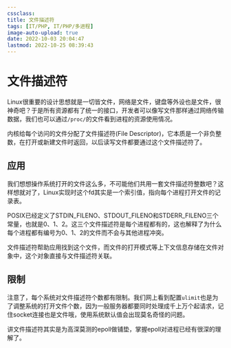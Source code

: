 ```yaml
---
cssclass:
title: 文件描述符
tags: [IT/PHP, IT/PHP/多进程]
image-auto-upload: true
date: 2022-10-03 20:04:47
lastmod: 2022-10-25 08:39:43
---
```

# 文件描述符

Linux很重要的设计思想就是一切皆文件，网络是文件，键盘等外设也是文件，很神奇吧？于是所有资源都有了统一的接口，开发者可以像写文件那样通过网络传输数据，我们也可以通过`/proc/`的文件看到进程的资源使用情况。

内核给每个访问的文件分配了文件描述符(File Descriptor)，它本质是一个非负整数，在打开或新建文件时返回，以后读写文件都要通过这个文件描述符了。

## 应用

我们想想操作系统打开的文件这么多，不可能他们共用一套文件描述符整数吧？这样想就对了，Linux实现时这个fd其实是一个索引值，指向每个进程打开文件的记录表。

POSIX已经定义了STDIN_FILENO、STDOUT_FILENO和STDERR_FILENO三个常量，也就是0、1、2。这三个文件描述符是每个进程都有的，这也解释了为什么每个进程都有编号为0、1、2的文件而不会与其他进程冲突。

文件描述符帮助应用找到这个文件，而文件的打开模式等上下文信息存储在文件对象中，这个对象直接与文件描述符关联。

## 限制

注意了，每个系统对文件描述符个数都有限制。我们网上看到配置`ulimit`也是为了调整系统的打开文件个数，因为一般服务器都要同时处理成千上万个起请求，记住socket连接也是文件哦，使用系统默认值会出现莫名奇怪的问题。

讲文件描述符其实是为高深莫测的epoll做铺垫，掌握epoll对进程已经有很深的理解了。